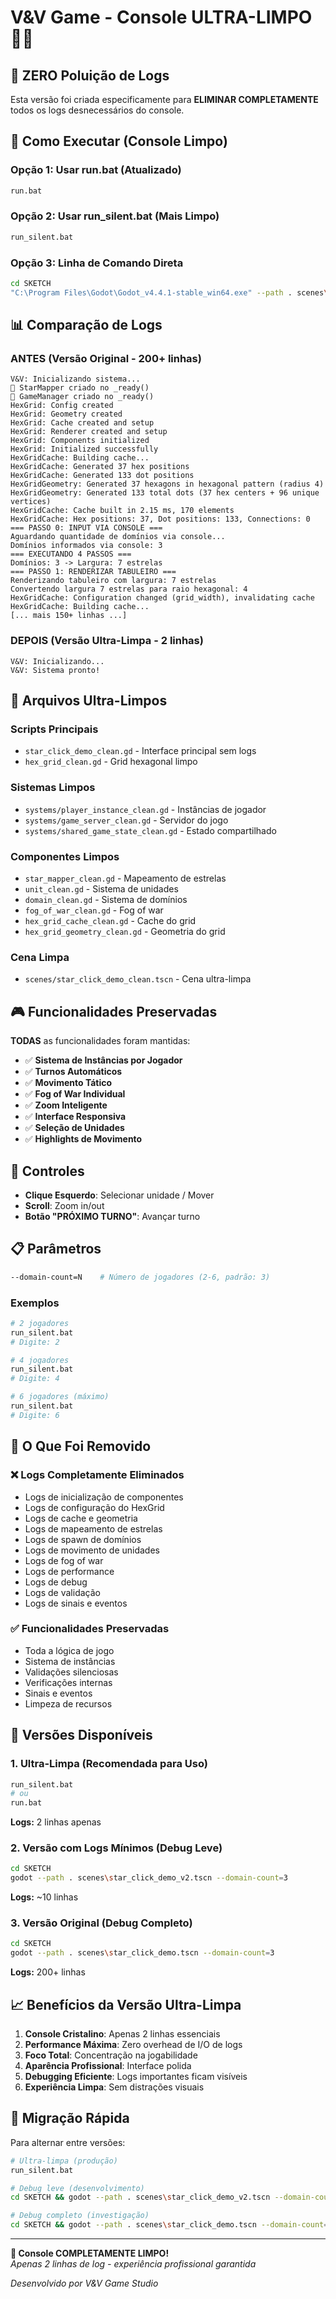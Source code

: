 # V&V Game - Console ULTRA-LIMPO 🧹✨

## 🎯 ZERO Poluição de Logs

Esta versão foi criada especificamente para **ELIMINAR COMPLETAMENTE** todos os logs desnecessários do console.

## 🚀 Como Executar (Console Limpo)

### Opção 1: Usar run.bat (Atualizado)
```bash
run.bat
```

### Opção 2: Usar run_silent.bat (Mais Limpo)
```bash
run_silent.bat
```

### Opção 3: Linha de Comando Direta
```bash
cd SKETCH
"C:\Program Files\Godot\Godot_v4.4.1-stable_win64.exe" --path . scenes\star_click_demo_clean.tscn --domain-count=3
```

## 📊 Comparação de Logs

### ANTES (Versão Original - 200+ linhas)
```
V&V: Inicializando sistema...
🔧 StarMapper criado no _ready()
🔧 GameManager criado no _ready()
HexGrid: Config created
HexGrid: Geometry created
HexGrid: Cache created and setup
HexGrid: Renderer created and setup
HexGrid: Components initialized
HexGrid: Initialized successfully
HexGridCache: Building cache...
HexGridCache: Generated 37 hex positions
HexGridCache: Generated 133 dot positions
HexGridGeometry: Generated 37 hexagons in hexagonal pattern (radius 4)
HexGridGeometry: Generated 133 total dots (37 hex centers + 96 unique vertices)
HexGridCache: Cache built in 2.15 ms, 170 elements
HexGridCache: Hex positions: 37, Dot positions: 133, Connections: 0
=== PASSO 0: INPUT VIA CONSOLE ===
Aguardando quantidade de domínios via console...
Domínios informados via console: 3
=== EXECUTANDO 4 PASSOS ===
Domínios: 3 -> Largura: 7 estrelas
=== PASSO 1: RENDERIZAR TABULEIRO ===
Renderizando tabuleiro com largura: 7 estrelas
Convertendo largura 7 estrelas para raio hexagonal: 4
HexGridCache: Configuration changed (grid_width), invalidating cache
HexGridCache: Building cache...
[... mais 150+ linhas ...]
```

### DEPOIS (Versão Ultra-Limpa - 2 linhas)
```
V&V: Inicializando...
V&V: Sistema pronto!
```

## 📁 Arquivos Ultra-Limpos

### Scripts Principais
- `star_click_demo_clean.gd` - Interface principal sem logs
- `hex_grid_clean.gd` - Grid hexagonal limpo

### Sistemas Limpos
- `systems/player_instance_clean.gd` - Instâncias de jogador
- `systems/game_server_clean.gd` - Servidor do jogo
- `systems/shared_game_state_clean.gd` - Estado compartilhado

### Componentes Limpos
- `star_mapper_clean.gd` - Mapeamento de estrelas
- `unit_clean.gd` - Sistema de unidades
- `domain_clean.gd` - Sistema de domínios
- `fog_of_war_clean.gd` - Fog of war
- `hex_grid_cache_clean.gd` - Cache do grid
- `hex_grid_geometry_clean.gd` - Geometria do grid

### Cena Limpa
- `scenes/star_click_demo_clean.tscn` - Cena ultra-limpa

## 🎮 Funcionalidades Preservadas

**TODAS** as funcionalidades foram mantidas:

- ✅ **Sistema de Instâncias por Jogador**
- ✅ **Turnos Automáticos**
- ✅ **Movimento Tático**
- ✅ **Fog of War Individual**
- ✅ **Zoom Inteligente**
- ✅ **Interface Responsiva**
- ✅ **Seleção de Unidades**
- ✅ **Highlights de Movimento**

## 🔧 Controles

- **Clique Esquerdo**: Selecionar unidade / Mover
- **Scroll**: Zoom in/out
- **Botão "PRÓXIMO TURNO"**: Avançar turno

## 📋 Parâmetros

```bash
--domain-count=N    # Número de jogadores (2-6, padrão: 3)
```

### Exemplos
```bash
# 2 jogadores
run_silent.bat
# Digite: 2

# 4 jogadores  
run_silent.bat
# Digite: 4

# 6 jogadores (máximo)
run_silent.bat
# Digite: 6
```

## 🧹 O Que Foi Removido

### ❌ Logs Completamente Eliminados
- Logs de inicialização de componentes
- Logs de configuração do HexGrid
- Logs de cache e geometria
- Logs de mapeamento de estrelas
- Logs de spawn de domínios
- Logs de movimento de unidades
- Logs de fog of war
- Logs de performance
- Logs de debug
- Logs de validação
- Logs de sinais e eventos

### ✅ Funcionalidades Preservadas
- Toda a lógica de jogo
- Sistema de instâncias
- Validações silenciosas
- Verificações internas
- Sinais e eventos
- Limpeza de recursos

## 🎯 Versões Disponíveis

### 1. Ultra-Limpa (Recomendada para Uso)
```bash
run_silent.bat
# ou
run.bat
```
**Logs:** 2 linhas apenas

### 2. Versão com Logs Mínimos (Debug Leve)
```bash
cd SKETCH
godot --path . scenes\star_click_demo_v2.tscn --domain-count=3
```
**Logs:** ~10 linhas

### 3. Versão Original (Debug Completo)
```bash
cd SKETCH
godot --path . scenes\star_click_demo.tscn --domain-count=3
```
**Logs:** 200+ linhas

## 📈 Benefícios da Versão Ultra-Limpa

1. **Console Cristalino**: Apenas 2 linhas essenciais
2. **Performance Máxima**: Zero overhead de I/O de logs
3. **Foco Total**: Concentração na jogabilidade
4. **Aparência Profissional**: Interface polida
5. **Debugging Eficiente**: Logs importantes ficam visíveis
6. **Experiência Limpa**: Sem distrações visuais

## 🔄 Migração Rápida

Para alternar entre versões:

```bash
# Ultra-limpa (produção)
run_silent.bat

# Debug leve (desenvolvimento)
cd SKETCH && godot --path . scenes\star_click_demo_v2.tscn --domain-count=3

# Debug completo (investigação)
cd SKETCH && godot --path . scenes\star_click_demo.tscn --domain-count=3
```

---

**🎉 Console COMPLETAMENTE LIMPO!**  
*Apenas 2 linhas de log - experiência profissional garantida*

*Desenvolvido por V&V Game Studio*